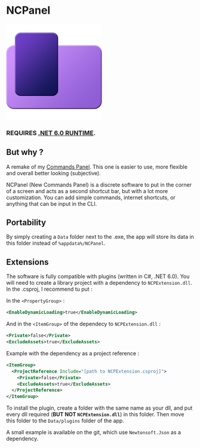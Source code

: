 # NCPanel

![icon](./NCPanel/icons/icon.png)

### REQUIRES [.NET 6.0 RUNTIME](https://download.visualstudio.microsoft.com/download/pr/bf058765-6f71-4971-aee1-15229d8bfb3e/c3366e6b74bec066487cd643f915274d/windowsdesktop-runtime-6.0.1-win-x64.exe).

## But why ?

A remake of my [Commands Panel](https://github.com/Wiltoag/CommandsPanel). This one is easier to use, more flexible and overall better looking (subjective).

NCPanel (New Commands Panel) is a discrete software to put in the corner of a screen and acts as a second shortcut bar, but with a lot more customization. You can add simple commands, internet shortcuts, or anything that can be input in the CLI.

## Portability

By simply creating a `Data` folder next to the .exe, the app will store its data in this folder instead of `%appdata%/NCPanel`.

## Extensions

The software is fully compatible with plugins (written in C#, .NET 6.0). You will need to create a library project with a dependency to `NCPExtension.dll`. In the .csproj, I recommend tu put :

In the `<PropertyGroup>` :
```xml
<EnableDynamicLoading>true</EnableDynamicLoading>
```

And in the `<ItemGroup>` of the dependecy to `NCPExtension.dll` :
```xml
<Private>false</Private>
<ExcludeAssets>true</ExcludeAssets>
```
Example with the dependency as a project reference :
```xml
<ItemGroup>
  <ProjectReference Include="[path to NCPExtension.csproj]">
    <Private>false</Private>
    <ExcludeAssets>true</ExcludeAssets>
  </ProjectReference>
</ItemGroup>
```

To install the plugin, create a folder with the same name as your dll, and put every dll required (**BUT NOT `NCPExtension.dll`**) in this folder. Then move this folder to the `Data/plugins` folder of the app.

A small example is available on the git, which use `Newtonsoft.Json` as a dependency.